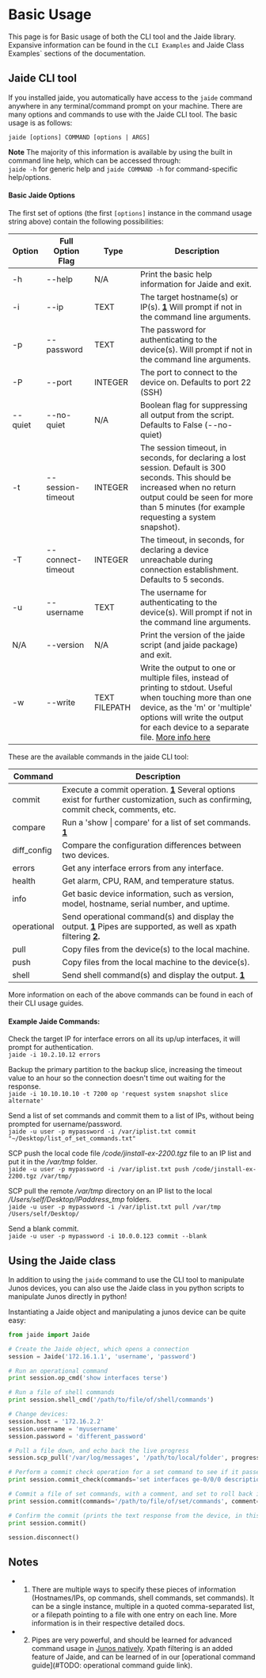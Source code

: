 Basic Usage  
===========  

This page is for Basic usage of both the CLI tool and the Jaide library. Expansive information can be found in the `CLI Examples` and Jaide Class Examples` sections of the documentation.  

## Jaide CLI tool  
If you installed jaide, you automatically have access to the `jaide` command anywhere in any terminal/command prompt on your machine. There are many options and commands to use with the Jaide CLI tool. The basic usage is as follows:  

`jaide [options] COMMAND [options | ARGS]`  

**Note** The majority of this information is available by using the built in command line help, which can be accessed through:  
`jaide -h` for generic help and `jaide COMMAND -h` for command-specific help/options.  

#### Basic Jaide Options  
The first set of options (the first `[options]` instance in the command usage string above) contain the following possibilities:

| Option | Full Option Flag | Type | Description |
| ------ | ---------------- | ---- | ----------- |
| -h 	 | --help  			| N/A  | Print the basic help information for Jaide and exit. |  
| -i 	 | --ip 			| TEXT | The target hostname(s) or IP(s). **[1](#notes)** Will prompt if not in the command line arguments. |  
| -p 	 | --password 		| TEXT | The password for authenticating to the device(s). Will prompt if not in the command line arguments. |  
| -P 	 | --port 			| INTEGER | The port to connect to the device on. Defaults to port 22 (SSH) |  
| --quiet | --no-quiet 	| N/A | Boolean flag for suppressing all output from the script. Defaults to False (--no-quiet) |  
| -t 	  | --session-timeout | INTEGER | The session timeout, in seconds, for declaring a lost session. Default is 300 seconds. This should be increased when no return output could be seen for more than 5 minutes (for example requesting a system snapshot). |  
| -T 	 | --connect-timeout | INTEGER | The timeout, in seconds, for declaring a device unreachable during connection establishment. Defaults to 5 seconds. |  
| -u | --username | TEXT | The username for authenticating to the device(s). Will prompt if not in the command line arguments. |  
| N/A | --version | N/A | Print the version of the jaide script (and jaide package) and exit. |  
| -w | --write | TEXT FILEPATH | Write the output to one or multiple files, instead of printing to stdout. Useful when touching more than one device, as the 'm' or 'multiple' options will write the output for each device to a separate file. [More info here](examples/cli/writing-output-to-file.md) |  

These are the available commands in the jaide CLI tool:  

| Command | Description |  
| ------- | ----------- |  
| commit  | Execute a commit operation. **[1](#notes)** Several options exist for further customization, such as confirming, commit check, comments, etc. |  
| compare | Run a 'show &#124; compare' for a list of set commands. **[1](#notes)** |  
| diff_config | Compare the configuration differences between two devices. |  
| errors | Get any interface errors from any interface. |  
| health | Get alarm, CPU, RAM, and temperature status. |  
| info | Get basic device information, such as version, model, hostname, serial number, and uptime. |  
| operational | Send operational command(s) and display the output. **[1](#notes)** Pipes are supported, as well as xpath filtering **[2](#notes).** |  
| pull | Copy files from the device(s) to the local machine. |  
| push | Copy files from the local machine to the device(s). |  
| shell | Send shell command(s) and display the output. **[1](#notes)** |  

More information on each of the above commands can be found in each of their CLI usage guides.
#### Example Jaide Commands:
Check the target IP for interface errors on all its up/up interfaces, it will prompt for authentication.  
`jaide -i 10.2.10.12 errors`  

Backup the primary partition to the backup slice, increasing the timeout value to an hour so the connection doesn't time out waiting for the response.  
`jaide -i 10.10.10.10 -t 7200 op 'request system snapshot slice alternate'`  

Send a list of set commands and commit them to a list of IPs, without being prompted for username/password.  
`jaide -u user -p mypassword -i /var/iplist.txt commit "~/Desktop/list_of_set_commands.txt"`  

SCP push the local code file */code/jinstall-ex-2200.tgz* file to an IP list and put it in the */var/tmp* folder.  
`jaide -u user -p mypassword -i /var/iplist.txt push /code/jinstall-ex-2200.tgz /var/tmp/`  

SCP pull the remote */var/tmp* directory on an IP list to the local */Users/self/Desktop/IPaddress_tmp* folders.  
`jaide -u user -p mypassword -i /var/iplist.txt pull /var/tmp /Users/self/Desktop/`  

Send a blank commit.  
`jaide -u user -p mypassword -i 10.0.0.123 commit --blank`  

## Using the Jaide class  

In addition to using the `jaide` command to use the CLI tool to manipulate Junos devices, you can also use the Jaide class in you python scripts to manipulate Junos directly in python!  

Instantiating a Jaide object and manipulating a junos device can be quite easy:  
```python  
from jaide import Jaide

# Create the Jaide object, which opens a connection
session = Jaide('172.16.1.1', 'username', 'password')  

# Run an operational command
print session.op_cmd('show interfaces terse')  

# Run a file of shell commands
print session.shell_cmd('/path/to/file/of/shell/commands')  

# Change devices:
session.host = '172.16.2.2'
session.username = 'myusername'
session.password = 'different_password'

# Pull a file down, and echo back the live progress
session.scp_pull('/var/log/messages', '/path/to/local/folder', progress=True)  

# Perform a commit check operation for a set command to see if it passes syntax
print session.commit_check(commands='set interfaces ge-0/0/0 description asdf')  

# Commit a file of set commands, with a comment, and set to roll back in 10 minutes.
print session.commit(commands='/path/to/file/of/set/commands', comment='Making a commit', confirmed=600)  

# Confirm the commit (prints the text response from the device, in this case 'commit complete')
print session.commit()

session.disconnect()  
```

## Notes  
* 1) There are multiple ways to specify these pieces of information (Hostnames/IPs, op commands, shell commands, set commands). It can be a single instance, multiple in a quoted comma-separated list, or a filepath pointing to a file with one entry on each line. More information is in their respective detailed docs.  
* 2) Pipes are very powerful, and should be learned for advanced command usage in [Junos natively](http://www.juniper.net/techpubs/en_US/junos14.2/topics/concept/junos-cli-pipe-filter-functions-overview.html). Xpath filtering is an added feature of Jaide, and can be learned of in our [operational command guide](#TODO: operational command guide link).  